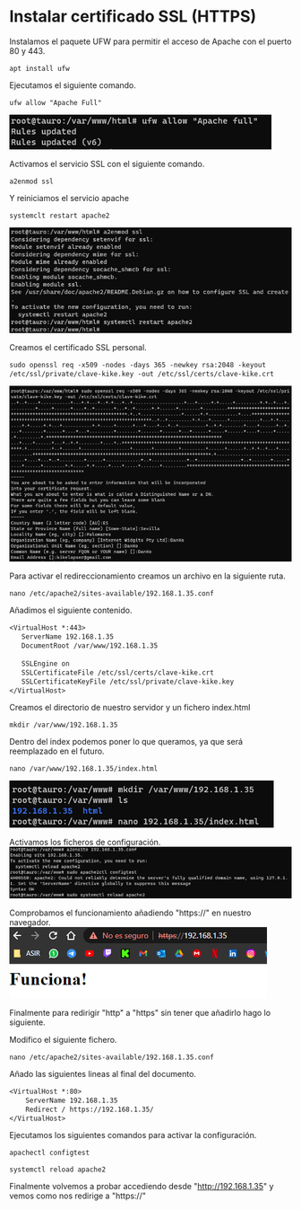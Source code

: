 # Instalar certificado SSL (HTTPS)

Instalamos el paquete UFW para permitir el acceso de Apache con el puerto 80 y 443.
```
apt install ufw
```
Ejecutamos el siguiente comando.
```
ufw allow "Apache Full"
```
![15](https://github.com/kikeloppez/Server-LAMP/blob/main/contenido/uno/15.png)

Activamos el servicio SSL con el siguiente comando.
```
a2enmod ssl
```
Y reiniciamos el servicio apache
```
systemclt restart apache2
```
![16](https://github.com/kikeloppez/Server-LAMP/blob/main/contenido/uno/16.png)

Creamos el certificado SSL personal.
```
sudo openssl req -x509 -nodes -days 365 -newkey rsa:2048 -keyout /etc/ssl/private/clave-kike.key -out /etc/ssl/certs/clave-kike.crt
```
![17](https://github.com/kikeloppez/Server-LAMP/blob/main/contenido/uno/17.png)

Para activar el redireccionamiento creamos un archivo en la siguiente ruta.
```
nano /etc/apache2/sites-available/192.168.1.35.conf
```
Añadimos el siguiente contenido.
```
<VirtualHost *:443>
   ServerName 192.168.1.35
   DocumentRoot /var/www/192.168.1.35

   SSLEngine on
   SSLCertificateFile /etc/ssl/certs/clave-kike.crt
   SSLCertificateKeyFile /etc/ssl/private/clave-kike.key
</VirtualHost>
```
Creamos el directorio de nuestro servidor y un fichero index.html
```
mkdir /var/www/192.168.1.35
```
Dentro del index podemos poner lo que queramos, ya que será reemplazado en el futuro.
```
nano /var/www/192.168.1.35/index.html
```
![19](https://github.com/kikeloppez/Server-LAMP/blob/main/contenido/uno/19.png)

Activamos los ficheros de configuración.
![21](https://github.com/kikeloppez/Server-LAMP/blob/main/contenido/uno/21.png)

Comprobamos el funcionamiento añadiendo "https://" en nuestro navegador.
![20](https://github.com/kikeloppez/Server-LAMP/blob/main/contenido/uno/20.png)

Finalmente para redirigir "http" a "https" sin tener que añadirlo hago lo siguiente.

Modifico el siguiente fichero.
```
nano /etc/apache2/sites-available/192.168.1.35.conf
```
Añado las siguientes lineas al final del documento.
```
<VirtualHost *:80>
	ServerName 192.168.1.35
	Redirect / https://192.168.1.35/
</VirtualHost>
```
Ejecutamos los siguientes comandos para activar la configuración.
```
apachectl configtest
```
```
systemctl reload apache2
```
Finalmente volvemos a probar accediendo desde "http://192.168.1.35" y vemos como nos redirige a "https://"
